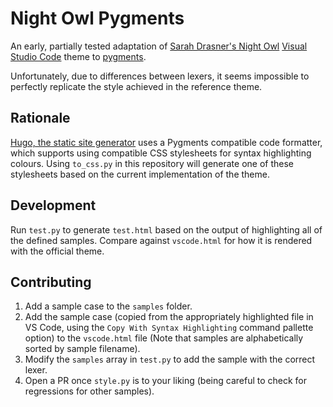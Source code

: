 # Night Owl Pygments

An early, partially tested adaptation of
[Sarah Drasner's Night Owl](https://github.com/sdras/night-owl-vscode-theme)
[Visual Studio Code](https://code.visualstudio.com)
theme to [pygments](http://pygments.org/).

Unfortunately, due to differences between lexers, it seems impossible to
perfectly replicate the style achieved in the reference theme.

## Rationale

[Hugo, the static site generator](https://gohugo.io) uses a Pygments
compatible code formatter, which supports using compatible CSS stylesheets for
syntax highlighting colours. Using `to_css.py` in this repository will generate
one of these stylesheets based on the current implementation of the theme.

## Development

Run `test.py` to generate `test.html` based on the output of highlighting all
of the defined samples. Compare against `vscode.html` for how it is rendered
with the official theme.

## Contributing

1. Add a sample case to the `samples` folder.
2. Add the sample case (copied from the appropriately highlighted file in VS
   Code, using the `Copy With Syntax Highlighting` command pallette option)
   to the `vscode.html` file (Note that samples are alphabetically sorted by
   sample filename).
3. Modify the `samples` array in `test.py` to add the sample with the correct
   lexer.
4. Open a PR once `style.py` is to your liking (being careful to check for
   regressions for other samples).
